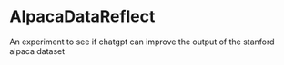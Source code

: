 # AlpacaDataReflect
An experiment to see if chatgpt can improve the output of the stanford alpaca dataset
